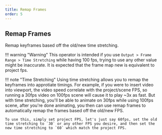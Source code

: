 ```yaml
---
title: Remap Frames
order: 5
---
```


## Remap Frames
Remap keyframes based off the old/new time stretching.

!!! warning "Warning"
    This operator is intended if you use `Output > Frame Range > Time Stretching` while having 100 fps, trying to use any other value might be inaccurate. It is expected that the frame map new is equivalent to project fps.
    
!!! note "Time Stretching"
    Using time stretching allows you to remap the keyframes into approtiate timings. For example, if you were to insert video into viewport, the video speed correlate with the project/scene FPS, so running a 30fps video on 100fps scene will cause it to play ~3x as fast. But with time stretching, you'll be able to animate on 30fps while using 100fps scene, after you're done animating, you then can use remap frames to automatically remap the frames based off the old/new FPS.

    To use this, simply set project FPS, let's just say 60fps, set the old time stretching to `30` or any other FPS you desire, and then set the new time stretching to `60` which match the project FPS.
